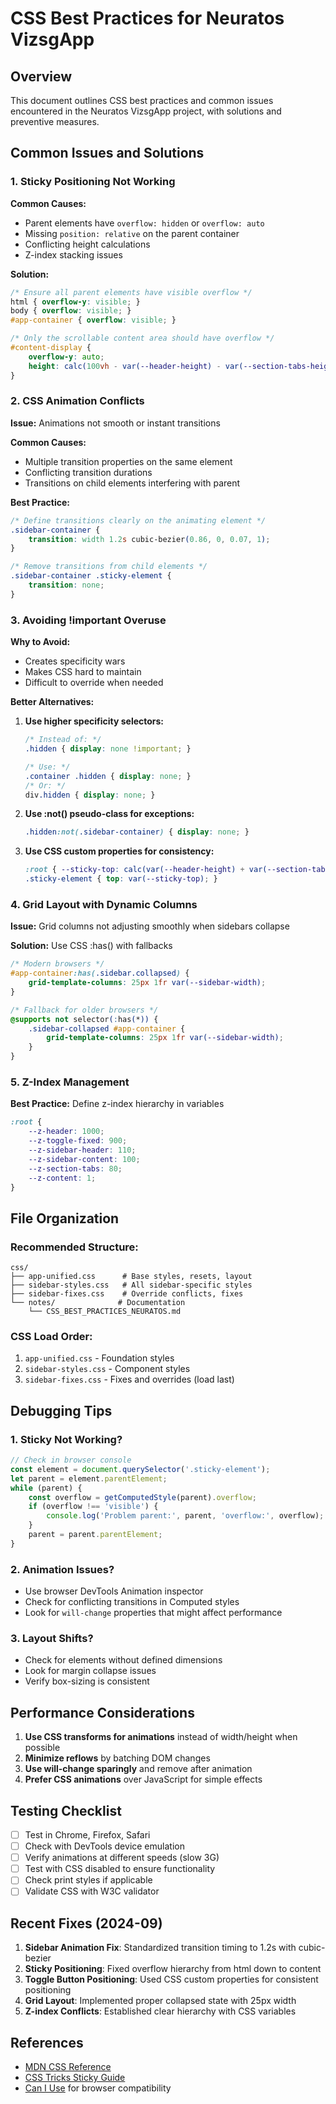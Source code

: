 # CSS Best Practices for Neuratos VizsgApp

## Overview
This document outlines CSS best practices and common issues encountered in the Neuratos VizsgApp project, with solutions and preventive measures.

## Common Issues and Solutions

### 1. Sticky Positioning Not Working

**Common Causes:**
- Parent elements have `overflow: hidden` or `overflow: auto`
- Missing `position: relative` on the parent container
- Conflicting height calculations
- Z-index stacking issues

**Solution:**
```css
/* Ensure all parent elements have visible overflow */
html { overflow-y: visible; }
body { overflow: visible; }
#app-container { overflow: visible; }

/* Only the scrollable content area should have overflow */
#content-display {
    overflow-y: auto;
    height: calc(100vh - var(--header-height) - var(--section-tabs-height));
}
```

### 2. CSS Animation Conflicts

**Issue:** Animations not smooth or instant transitions

**Common Causes:**
- Multiple transition properties on the same element
- Conflicting transition durations
- Transitions on child elements interfering with parent

**Best Practice:**
```css
/* Define transitions clearly on the animating element */
.sidebar-container {
    transition: width 1.2s cubic-bezier(0.86, 0, 0.07, 1);
}

/* Remove transitions from child elements */
.sidebar-container .sticky-element {
    transition: none;
}
```

### 3. Avoiding !important Overuse

**Why to Avoid:**
- Creates specificity wars
- Makes CSS hard to maintain
- Difficult to override when needed

**Better Alternatives:**
1. **Use higher specificity selectors:**
   ```css
   /* Instead of: */
   .hidden { display: none !important; }
   
   /* Use: */
   .container .hidden { display: none; }
   /* Or: */
   div.hidden { display: none; }
   ```

2. **Use :not() pseudo-class for exceptions:**
   ```css
   .hidden:not(.sidebar-container) { display: none; }
   ```

3. **Use CSS custom properties for consistency:**
   ```css
   :root { --sticky-top: calc(var(--header-height) + var(--section-tabs-height)); }
   .sticky-element { top: var(--sticky-top); }
   ```

### 4. Grid Layout with Dynamic Columns

**Issue:** Grid columns not adjusting smoothly when sidebars collapse

**Solution:** Use CSS :has() with fallbacks
```css
/* Modern browsers */
#app-container:has(.sidebar.collapsed) {
    grid-template-columns: 25px 1fr var(--sidebar-width);
}

/* Fallback for older browsers */
@supports not selector(:has(*)) {
    .sidebar-collapsed #app-container {
        grid-template-columns: 25px 1fr var(--sidebar-width);
    }
}
```

### 5. Z-Index Management

**Best Practice:** Define z-index hierarchy in variables
```css
:root {
    --z-header: 1000;
    --z-toggle-fixed: 900;
    --z-sidebar-header: 110;
    --z-sidebar-content: 100;
    --z-section-tabs: 80;
    --z-content: 1;
}
```

## File Organization

### Recommended Structure:
```
css/
├── app-unified.css      # Base styles, resets, layout
├── sidebar-styles.css   # All sidebar-specific styles
├── sidebar-fixes.css    # Override conflicts, fixes
└── notes/              # Documentation
    └── CSS_BEST_PRACTICES_NEURATOS.md
```

### CSS Load Order:
1. `app-unified.css` - Foundation styles
2. `sidebar-styles.css` - Component styles
3. `sidebar-fixes.css` - Fixes and overrides (load last)

## Debugging Tips

### 1. Sticky Not Working?
```javascript
// Check in browser console
const element = document.querySelector('.sticky-element');
let parent = element.parentElement;
while (parent) {
    const overflow = getComputedStyle(parent).overflow;
    if (overflow !== 'visible') {
        console.log('Problem parent:', parent, 'overflow:', overflow);
    }
    parent = parent.parentElement;
}
```

### 2. Animation Issues?
- Use browser DevTools Animation inspector
- Check for conflicting transitions in Computed styles
- Look for `will-change` properties that might affect performance

### 3. Layout Shifts?
- Check for elements without defined dimensions
- Look for margin collapse issues
- Verify box-sizing is consistent

## Performance Considerations

1. **Use CSS transforms for animations** instead of width/height when possible
2. **Minimize reflows** by batching DOM changes
3. **Use will-change sparingly** and remove after animation
4. **Prefer CSS animations** over JavaScript for simple effects

## Testing Checklist

- [ ] Test in Chrome, Firefox, Safari
- [ ] Check with DevTools device emulation
- [ ] Verify animations at different speeds (slow 3G)
- [ ] Test with CSS disabled to ensure functionality
- [ ] Check print styles if applicable
- [ ] Validate CSS with W3C validator

## Recent Fixes (2024-09)

1. **Sidebar Animation Fix**: Standardized transition timing to 1.2s with cubic-bezier
2. **Sticky Positioning**: Fixed overflow hierarchy from html down to content
3. **Toggle Button Positioning**: Used CSS custom properties for consistent positioning
4. **Grid Layout**: Implemented proper collapsed state with 25px width
5. **Z-index Conflicts**: Established clear hierarchy with CSS variables

## References

- [MDN CSS Reference](https://developer.mozilla.org/en-US/docs/Web/CSS)
- [CSS Tricks Sticky Guide](https://css-tricks.com/position-sticky-2/)
- [Can I Use](https://caniuse.com/) for browser compatibility